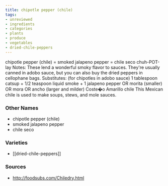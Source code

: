 ```yaml
---
title: chipotle pepper (chile)
tags:
- unreviewed
- ingredients
- categories
- plants
- produce
- vegetables
- dried-chile-peppers
---
```

chipotle pepper (chile) = smoked jalapeno pepper = chile seco chuh-POT-lay Notes: These lend a wonderful smoky flavor to sauces. They're usually canned in adobo sauce, but you can also buy the dried peppers in cellophane bags. Substitutes: (for chipotles in adobo sauce) 1 tablespoon catsup + 1/2 teaspoon liquid smoke + 1 jalapeno pepper OR morita (smaller) OR mora OR ancho (larger and milder) Coste�o Amarillo chile This Mexican chile is used to make soups, stews, and mole sauces.

### Other Names

* chipotle pepper (chile)
* smoked jalapeno pepper
* chile seco

### Varieties

* [[dried-chile-peppers]]

### Sources
* http://foodsubs.com/Chiledry.html
